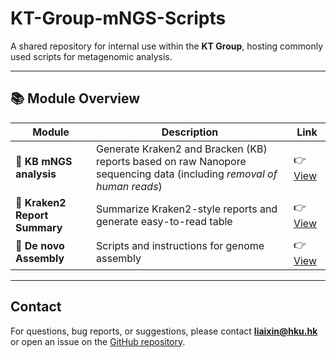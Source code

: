 # KT-Group-mNGS-Scripts

A shared repository for internal use within the **KT Group**, hosting commonly used scripts for metagenomic analysis.

---

## 📚 Module Overview

| Module                    | Description                                       | Link |
|---------------------------|---------------------------------------------------|------|
| **🧩 KB mNGS analysis** | Generate Kraken2 and Bracken (KB) reports based on raw Nanopore sequencing data (including *removal of human reads*) |👉 [View](https://github.com/rhodacyleung/mNGS) |
| **📁 Kraken2 Report Summary**| Summarize Kraken2-style reports and generate easy-to-read table     |👉 [View](https://github.com/Sinceter/Microbial-Clinical-Report?tab=readme-ov-file#kraken2-style-reports-summary) |
| **🧬 De novo Assembly**      | Scripts and instructions for genome assembly      |👉 [View](https://github.com/Sinceter/KT-Group-mNGS-Scripts/blob/main/De_novo_assembly/README.md) |

---


## Contact

For questions, bug reports, or suggestions, please contact **liaixin@hku.hk** or open an issue on the [GitHub repository](https://github.com/Sinceter/KT-Group-mNGS-Scripts).

